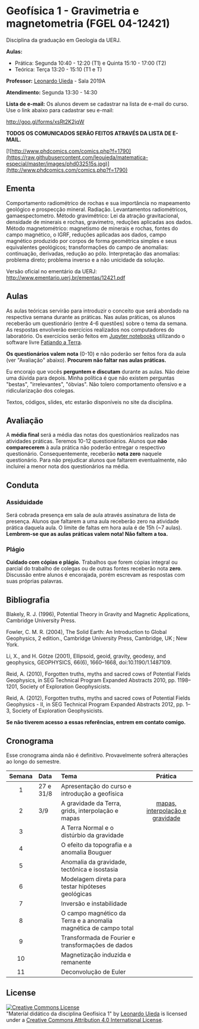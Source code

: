 # Geofísica 1 - Gravimetria e magnetometria (FGEL 04-12421)

Disciplina da graduação em Geologia da UERJ.

**Aulas:**

* Prática: Segunda 10:40 - 12:20 (T1) e Quinta 15:10 - 17:00 (T2)
* Teórica: Terça 13:20 - 15:10 (T1 e T)

**Professor:** [Leonardo Uieda](http://www.leouieda.com/) - Sala 2019A

**Atendimento:** Segunda 13:30 - 14:30

**Lista de e-mail:** Os alunos devem se cadastrar na lista de e-mail do curso.
Use o link abaixo para cadastrar seu e-mail:

http://goo.gl/forms/xsRt2K2jqW

**TODOS OS COMUNICADOS SERÃO FEITOS ATRAVÉS DA LISTA DE E-MAIL.**

[![http://www.phdcomics.com/comics.php?f=1790](https://raw.githubusercontent.com/leouieda/matematica-especial/master/images/phd032515s.jpg)](http://www.phdcomics.com/comics.php?f=1790)


## Ementa

Comportamento radiométrico de rochas e sua importância no mapeamento geológico
e prospecção mineral. Radiação.  Levantamentos radiométricos, gamaespectometro.
Método gravimétrico: Lei da atração gravitacional,  densidade de minerais e
rochas, gravimetro, reduções aplicadas aos dados. Método magnetométrico:
magnetismo de minerais e rochas, fontes do campo magnético, o IGRF, reduções
aplicadas aos dados, campo magnético produzido por corpos de forma geométrica
simples e seus equivalentes geológicos; transformações do campo de anomalias:
continuação, derivadas, redução ao pólo. Interpretação das anomalias: problema
direto; problema inverso e a não unicidade da solução.

Versão oficial no ementário da UERJ:
http://www.ementario.uerj.br/ementas/12421.pdf

## Aulas

As aulas teóricas servirão para introduzir o conceito que será abordado na
respectiva semana durante as práticas.  Nas aulas práticas, os alunos receberão
um questionário (entre 4-6 questões) sobre o tema da semana.  As respostas
envolverão exercícios realizados nos computadores do laboratório.  Os
exercícios serão feitos em [Jupyter notebooks](http://jupyter.org/) utilizando
o software livre [Fatiando a Terra](http://www.fatiando.org/).

**Os questionários valem nota** (0-10) e não poderão ser feitos fora da aula
(ver "Avaliação" abaixo).
**Procurem não faltar nas aulas práticas.**

Eu encorajo que vocês **perguntem e discutam** durante as aulas. Não
deixe uma dúvida para depois. Minha política é que não existem perguntas
"bestas", "irrelevantes", "óbvias". Não tolero comportamento ofensivo e a
ridicularização dos colegas.

Textos, códigos, slides, etc estarão disponíveis no site da disciplina.

## Avaliação

A **média final** será a média das notas dos questionários realizados nas
atividades práticas. Teremos 10-12 questionários.  Alunos que **não
comparecerem** à aula prática não poderão entregar o respectivo questionário.
Consequentemente, receberão **nota zero** naquele questionário.  Para não
prejudicar alunos que faltarem eventualmente, não incluirei a menor nota dos
questionários na média.

## Conduta

### Assiduidade

Será cobrada presença em sala de aula através assinatura de lista de presença.
Alunos que faltarem a uma aula receberão zero na atividade prática daquela
aula.  O limite de faltas em hora aula é de 15h (~7 aulas).
**Lembrem-se que as aulas práticas valem nota! Não faltem a toa.**

### Plágio

**Cuidado com cópias e plágio.** Trabalhos que forem cópias integral ou parcial
do trabalho de colegas ou de outras fontes receberão nota **zero**. Discussão
entre alunos é encorajada, porém escrevam as respostas com suas próprias
palavras.

## Bibliografia

Blakely, R. J. (1996), Potential Theory in Gravity and Magnetic Applications,
Cambridge University Press.

Fowler, C. M. R. (2004), The Solid Earth: An Introduction to Global Geophysics,
2 edition., Cambridge University Press, Cambridge, UK ; New York.

Li, X., and H. Götze (2001), Ellipsoid, geoid, gravity, geodesy, and
geophysics, GEOPHYSICS, 66(6), 1660–1668, doi:10.1190/1.1487109.

Reid, A. (2010), Forgotten truths, myths and sacred cows of Potential Fields
Geophysics, in SEG Technical Program Expanded Abstracts 2010, pp. 1198–1201,
Society of Exploration Geophysicists.

Reid, A. (2012), Forgotten truths, myths and sacred cows of Potential Fields
Geophysics - II, in SEG Technical Program Expanded Abstracts 2012, pp. 1–3,
Society of Exploration Geophysicists.


**Se não tiverem acesso a essas referências, entrem em contato comigo.**

## Cronograma

Esse cronograma ainda não é definitivo. Provavelmente sofrerá alterações ao
longo do semestre.

| Semana | Data | Tema                                 | Prática   |
|:----:|:---------------|:-------------------------------------|:----------:|
| 1    | 27 e 31/8  | Apresentação do curso e introdução a geofísica  |   |
| 2    | 3/9 | A gravidade da Terra, grids, interpolação e mapas  | [mapas, interpolação e gravidade](http://nbviewer.ipython.org/github/leouieda/geofisica1/blob/master/praticas/1-mapas-interpolacao-gravidade.ipynb)   |
| 3    |  | A Terra Normal e o distúrbio da gravidade |    |
| 4    |  | O efeito da topografia e a anomalia Bouguer |    |
| 5    |  | Anomalia da gravidade, tectônica e isostasia |    |
| 6    |  | Modelagem direta para testar hipóteses geológicas |    |
| 7    |  | Inversão e instabilidade |    |
| 8    |  | O campo magnético da Terra e a anomalia magnética de campo total |    |
| 9    |  | Transformada de Fourier e transformações de dados |    |
| 10   |  | Magnetização induzida e remanente |    |
| 11   |  | Deconvolução de Euler |    |


## License

<a rel="license" href="http://creativecommons.org/licenses/by/4.0/"><img alt="Creative Commons License" style="border-width:0" src="https://i.creativecommons.org/l/by/4.0/88x31.png" /></a><br /><span xmlns:dct="http://purl.org/dc/terms/" href="http://purl.org/dc/dcmitype/Text" property="dct:title" rel="dct:type">"Material didático da disciplina Geofísica 1"</span>
by <a xmlns:cc="http://creativecommons.org/ns#" href="http://www.leouieda.com/" property="cc:attributionName" rel="cc:attributionURL">Leonardo Uieda</a> is licensed under a
<a rel="license" href="http://creativecommons.org/licenses/by/4.0/">Creative Commons Attribution 4.0 International License</a>.
